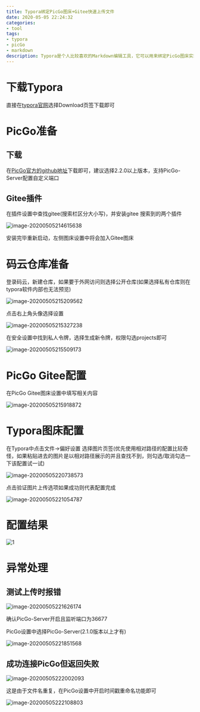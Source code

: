 ```yaml
---
title: Typora绑定PicGo图床+Gitee快速上传文件
date: 2020-05-05 22:24:32
categories: 
- tool
tags:
- typora
- picGo
- markdown
description: Typora是个人比较喜欢的Markdown编辑工具，它可以用来绑定PicGo图床实现粘贴文件自动上传到图床的功能，便于我们编写完文章后发表到其他网址
---
```

# 下载Typora

直接在[typora官网](https://www.typora.io/)选择Download页签下载即可

# PicGo准备

## 下载

在[PicGo官方的github地址](https://github.com/Molunerfinn/PicGo/releases)下载即可，建议选择2.2.0以上版本，支持PicGo-Server配置自定义端口

## Gitee插件

在插件设置中查找gitee(搜索栏区分大小写)，并安装gitee 搜索到的两个插件

![image-20200505214615638](https://gitee.com/gonghs/image/raw/master/img/20200505214620.png)

安装完毕重新启动，左侧图床设置中将会加入Gitee图床

# 码云仓库准备

登录码云，新建仓库，如果要于外网访问则选择公开仓库(如果选择私有仓库则在typora软件内部也无法预览)

![image-20200505215209562](https://gitee.com/gonghs/image/raw/master/img/20200505215211.png)

点击右上角头像选择设置

![image-20200505215327238](https://gitee.com/gonghs/image/raw/master/img/20200505215328.png)

在安全设置中找到私人令牌，选择生成新令牌，权限勾选projects即可

![image-20200505215509173](https://gitee.com/gonghs/image/raw/master/img/20200505215511.png)

# PicGo Gitee配置

在PicGo Gitee图床设置中填写相关内容

![image-20200505215918872](https://gitee.com/gonghs/image/raw/master/img/20200505215919.png)

# Typora图床配置

在Typora中点击文件->偏好设置 选择图片页签(优先使用相对路径的配置比较奇怪，如果粘贴进去的图片是以相对路径展示的并且查找不到，则勾选/取消勾选一下该配置试一试)

![image-20200505220738573](https://gitee.com/gonghs/image/raw/master/img/20200505223808.png)

点击验证图片上传选项如果成功则代表配置完成

![image-20200505221054787](https://gitee.com/gonghs/image/raw/master/img/20200505221057.png)

# 配置结果

![1](https://gitee.com/gonghs/image/raw/master/img/20200505221358.gif)

# 异常处理

## 测试上传时报错

![image-20200505221626174](https://gitee.com/gonghs/image/raw/master/img/20200505221628.png)

确认PicGo-Server开启且监听端口为36677

PicGo设置中选择PicGo-Server(2.1.0版本以上才有)

![image-20200505221851568](https://gitee.com/gonghs/image/raw/master/img/20200505221852.png)

## 成功连接PicGo但返回失败

![image-20200505222002093](https://gitee.com/gonghs/image/raw/master/img/20200505222002.png)

这是由于文件名重复，在PicGo设置中开启时间戳重命名功能即可

![image-20200505222108803](https://gitee.com/gonghs/image/raw/master/img/20200505222109.png)
